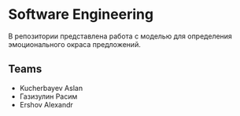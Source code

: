 # Software Engineering
В репозитории представлена работа с моделью для определения эмоционального окраса предложений.
## Teams

- Kucherbayev Aslan
- Газизулин Расим
- Ershov Alexandr
